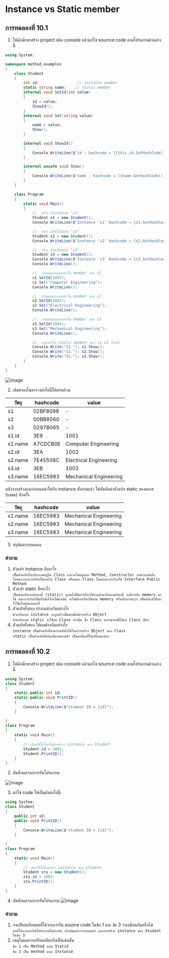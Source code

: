 # Instance vs Static member #

##  การทดลองที่ 10.1 ##

1. ให้นักศึกษาสร้าง project ชนิด console แล้วแก้ไข  sourrce code ตามโปรแกรมด้านล่างนี้


```cs
using System;

namespace method_examples
{
    class Student
    {
        int id;                 // instance member
        static string name;    // static member
        internal void SetId(int value)
        {
            id = value;
            ShowId();
        }
        internal void Set(string value)
        {
            name = value;
            Show();
        }

        internal void ShowId()
        {
            Console.WriteLine($"id : hashcode = [{this.id.GetHashCode():X}], value = {id}");
        }

        internal unsafe void Show()
        {
            Console.WriteLine($"name : hashcode = [{name.GetHashCode():X}], value = {name}");
        }
    }

    class Program
    {
        static void Main()
        {
            //  สร้าง instance "s1"
            Student s1 = new Student();
            Console.WriteLine($"Instance 's1' Hashcode = {s1.GetHashCode():X8}");

            //  สร้าง instance "s2"
            Student s2 = new Student();
            Console.WriteLine($"Instance 's2' Hashcode = {s2.GetHashCode():X8}");

            //  สร้าง instance "s3"
            Student s3 = new Student();
            Console.WriteLine($"Instance 's3' Hashcode = {s3.GetHashCode():X8}");
            Console.WriteLine();

            //  กำหนดและแสดงค่าใน member ของ s1
            s1.SetId(1001);
            s1.Set("Computer Engineering");
            Console.WriteLine();

            //  กำหนดและแสดงค่าใน member ของ s2
            s2.SetId(1002);
            s2.Set("Electrical Engineering");
            Console.WriteLine();

            //  กำหนดและแสดงค่าใน member ของ s3
            s3.SetId(1003);
            s3.Set("Mechanical Engineering");
            Console.WriteLine();

            //  แสดงค่าใน static member ของ s1-s3 อีกครั้ง
            Console.Write("S1."); s1.Show();
            Console.Write("S2."); s2.Show();
            Console.Write("S3."); s3.Show();
        }
    }
}

```

![image](https://user-images.githubusercontent.com/88755456/169651948-fd7cbb1e-06fe-4e51-bed2-44ffbb5c35a8.png)

2. เติมค่าลงในตารางต่อไปนี้ให้ครบถ้วน


|   วัตถุ    | hashcode| value|
|----------|---------|------|
| s1       |02BF8098| -    |
| s2       |00BB8560| -    |
| s3       |0297B065| -    |
| s1.id    |3E9|1001|
| s1.name |A7CDCB0E|Computer Engineering|
| s2.id    |3EA|1002|
| s2.name |7E45508C|Electrical Engineering|
| s3.id    |3EB|1003|
| s3.name |16EC5983|Mechanical Engineering|

หลังจากสร้างและกำหนดค่าให้กับ instance ทั้งสามแล้ว ให้บันทึกค่าตัวแปร static ของคลาส (`name`) อีกครั้ง

|   วัตถุ    | hashcode| value|
|----------|---------|------|
| s1.name |16EC5983|Mechanical Engineering|
| s2.name |16EC5983|Mechanical Engineering|
| s3.name |16EC5983|Mechanical Engineering|


3. สรุปผลการทดลอง

### คำถาม ###
1. ตัวแปร instance คืออะไร<br>
`เป็นตัวแปรที่จะประกาศอยู่ใน Class และจะไม่อยู่นอก Method, Constructor สามารถเข้าถึงโดยตรงจากการเรียกใช้งานใน Class หรือนอก Class โดยผ่านการเรียกใช้ Interface Public Method`
2. ตัวแปร static คืออะไร<br>
`เป็นตัวแปรแบบค่าคงที่ (static) ทุกครั้งที่มีการเรียกใช้งานตัวแปรแบบค่าคงที่ จะมีการดึง memory มาใช้ และการเรียกใช้ครั้งต่อไปจะใช้ค่าเดิม จะไม่มีการเรียกใช้งาน memory หรือเรียกง่ายๆว่า เป็นตัวแปรที่เอาไว้ใช้เก็บค่าแบบคงที่`
3. ตัวแปรทั้งสอง ทำงานต่างกันอย่างไร<br>
`ตัวแปรแบบ instance จะถูกสร้างขึ้นมาเมื่อมีการสร้าง Object `<br>
`ตัวแปรแบบ static จะใช้กับ Class เท่านั้น ซึ่ง Class จะสามารถมีได้แค่ Class เดียว`
4. ตัวแปรทั้งสอง ให้ผลต่างกันอย่างไร<br>
`instance เป็นตัวแปรที่สามารถเข้าถึงได้โดยการสร้าง Object ของ Class`<br>
`static เป็นตัวแปรที่ค่าคงทีแบบตายตัว เป็นค่าที่คงที่ไม่เปลี่ยนแปลง`


##  การทดลองที่ 10.2 ##

1. ให้นักศึกษาสร้าง project ชนิด console แล้วแก้ไข  sourrce code ตามโปรแกรมด้านล่างนี้

```cs
using System;
class Student
{
	static public int id;
	static public void PrintID()
	{
        Console.WriteLine($"student ID = {id}");
	}
	
}
class Program
{
	static void Main()
	{
		// เรียกใช้ได้โดยไม่ต้องสร้าง instance ของ Student
		Student.id = 1001;
		Student.PrintID();
	}
}
```

2. บันทึกผลจากการรันโปรแกรม

![image](https://user-images.githubusercontent.com/88755456/169652384-9ac00ef5-d9d3-44b5-bcd0-25f90ba0e69f.png)


3. แก้ไข code ให้เป็นดังต่อไปนี้

```cs
using System;
class Student
{
	public int id;
	public void PrintID()
	{
        Console.WriteLine($"student ID = {id}");
	}
	
}
class Program
{
	static void Main()
	{
		// เรียกใช้ได้โดยสร้าง instance ของ Student
		Student stu = new Student();
		stu.id = 1002;
		stu.PrintID();
	}
}
```
4. บันทึกผลจากการรันโปรแกรม
![image](https://user-images.githubusercontent.com/88755456/169652327-0419421f-1301-4ffc-b020-b564d4b2987b.png)


###  คำถาม ### 
1. จงเปรียบเทียบผลที่ได้จากการรัน source code ในข้อ 1 และ ข้อ 3 ว่าเหมือนกันหรือไม่<br>
`ผลที่ได้จากการรันโปรแกรมไม่ต่างกัน ต่างกันแค่การกำหนดค่า และการสร้าง instance ของ Student ในข้อ 3`
2. เหตุใดผลการเปรียบเทียบจึงเป็นเช่นนั้น<br>
`ข้อ 1 เป็น Method แบบ Statid`<br>
`ข้อ 2 เป็น method แบบ Instance`



